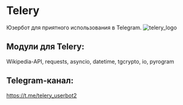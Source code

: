 # Telery
Юзербот для приятного использования в Telegram.
![telery_logo](https://github.com/Blaing-7542/BD_Telery/assets/149149385/1dab252e-9fd4-4a0c-a80e-5e16c1220eaa)

## Модули для Telery:
Wikipedia-API,
requests,
asyncio,
datetime,
tgcrypto,
io,
pyrogram

## Telegram-канал:
https://t.me/telery_userbot2
